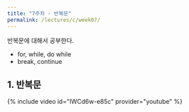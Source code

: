 ```yaml
---
title: "7주차 - 반복문"
permalink: /lectures/c/week07/
---
```

반복문에 대해서 공부한다.
- for, while, do while
- break, continue

## 1. 반복문
{% include video id="IWCd6w-e85c" provider="youtube" %}
